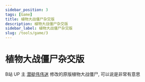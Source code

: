 ```yaml
---
sidebar_position: 3
tags: [Game]
title: 植物大战僵尸杂交版
description: 植物大战僵尸杂交版
sidebar_label: 植物大战僵尸杂交版
slug: /tools/game/3
---
```

# 植物大战僵尸杂交版
B站 UP 主 [潜艇伟伟迷](https://space.bilibili.com/97213827) 修改的原版植物大战僵尸, 可以说是非常有意思
